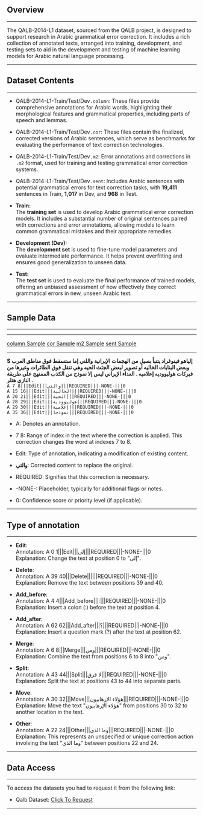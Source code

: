 ## Overview  
---
The QALB-2014-L1 dataset, sourced from the QALB project, is designed to support research in Arabic grammatical error correction. It includes a rich collection of annotated texts, arranged into training, development, and testing sets to aid in the development and testing of machine learning models for Arabic natural language processing.

---

## Dataset Contents
---
* QALB-2014-L1-Train/Test/Dev`.column`: These files provide comprehensive annotations for Arabic words, highlighting their morphological features and grammatical properties, including parts of speech and lemmas.
      
* QALB-2014-L1-Train/Test/Dev`.cor`: These files contain the finalized, corrected versions of Arabic sentences, which serve as benchmarks for evaluating the performance of text correction technologies.
  
* QALB-2014-L1-Train/Test/Dev`.m2`: Error annotations and corrections in `.m2` format, used for training and testing grammatical error correction systems.
  
* QALB-2014-L1-Train/Test/Dev`.sent`: Includes Arabic sentences with potential grammatical errors for text correction tasks, with **19,411** sentences in Train, **1,017** in Dev, and **968** in Test.

- **Train:**    
  The **training set** is used to develop Arabic grammatical error correction models. It includes a substantial number of original sentences paired with corrections and error annotations, allowing models to learn common grammatical mistakes and their appropriate remedies.

- **Development (Dev):**    
  The **development set** is used to fine-tune model parameters and evaluate intermediate performance. It helps prevent overfitting and ensures good generalization to unseen data.

- **Test:**    
  The **test set** is used to evaluate the final performance of trained models, offering an unbiased assessment of how effectively they correct grammatical errors in new, unseen Arabic text.
---
## Sample Data
---
********************
[column Sample](Dataset/Dev/QALB-2014-L1-Dev.column)
[cor Sample](Dataset/Dev/QALB-2014-L1-Dev.cor)
[m2 Sample](Dataset/Dev/QALB-2014-L1-Dev.m2)
[sent Sample](Dataset/Dev/QALB-2014-L1-Dev.sent)
********************
**S إلياهو فينوغراد يتنبأ بسيل من الهجمات الإيرانية واللني إما ستسقط فوق مناطق العرب وبعض البنايات الخاليه أو تصوير لبعض الجثث الحيه وهي تنقل فوق الطائرات وغيرها من فبركات هوليووديه إعلاميه . العداء الإيراني ليس إلا نموذج من الكذب الممنهج على طريقة النازي هتلر .**  
`A 7 8|||Edit|||والتي|||REQUIRED|||-NONE-|||0`  
`A 15 16|||Edit|||الخالية|||REQUIRED|||-NONE-|||0`  
`A 20 21|||Edit|||الحية|||REQUIRED|||-NONE-|||0`  
`A 28 29|||Edit|||هوليوودية|||REQUIRED|||-NONE-|||0`  
`A 29 30|||Edit|||إعلامية|||REQUIRED|||-NONE-|||0`  
`A 35 36|||Edit|||نموذجا|||REQUIRED|||-NONE-|||0`  

* A: Denotes an annotation.

* 7 8: Range of index in the text where the correction is applied. This correction changes the word at indexes 7 to 8.

* Edit: Type of annotation, indicating a modification of existing content.  

* <span dir="ltr">**والتي**: Corrected content to replace the original.</span>

* REQUIRED: Signifies that this correction is necessary.  

* -NONE-: Placeholder, typically for additional flags or notes.    

* 0: Confidence score or priority level (if applicable).    
---
## Type of annotation 
---  
- **Edit**:  
Annotation: A 0 1|||Edit|||إلى|||REQUIRED|||-NONE-|||0  
Explanation: Change the text at position 0 to "إلى".  

- **Delete**:  
Annotation: A 39 40|||Delete||||||REQUIRED|||-NONE-|||0  
Explanation: Remove the text between positions 39 and 40.  

- **Add_before**:  
Annotation: A 4 4|||Add_before|||:|||REQUIRED|||-NONE-|||0  
Explanation: Insert a colon (:) before the text at position 4.  

- **Add_after**:  
Annotation: A 62 62|||Add_after|||؟|||REQUIRED|||-NONE-|||0  
Explanation: Insert a question mark (?) after the text at position 62.  

- **Merge**:  
Annotation: A 6 8|||Merge|||ومن|||REQUIRED|||-NONE-|||0  
Explanation: Combine the text from positions 6 to 8 into "ومن".  

- **Split**:  
Annotation: A 43 44|||Split|||لا فرق|||REQUIRED|||-NONE-|||0  
Explanation: Split the text at positions 43 to 44 into separate parts.  

- **Move**:  
Annotation: A 30 32|||Move|||هؤلاء الإرهابيون|||REQUIRED|||-NONE-|||0  
Explanation: Move the text "هؤلاء الإرهابيون" from positions 30 to 32 to another location in the text.  

- **Other**:  
Annotation: A 22 24|||Other|||وما الذي|||REQUIRED|||-NONE-|||0  
Explanation: This represents an unspecified or unique correction action involving the text "وما الذي" between positions 22 and 24.  
---



## Data Access
---
To access the datasets you had to request it from the following link:
- Qalb Dataset: [Click To Request](https://docs.google.com/forms/d/e/1FAIpQLScSsuAu1_84KORcpzOKTid0nUMQDZNQKKnVcMilaIZ6QF-xdw/viewform)
---

